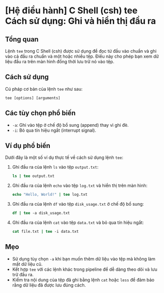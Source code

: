 # [Hệ điều hành] C Shell (csh) tee Cách sử dụng: Ghi và hiển thị đầu ra

## Tổng quan
Lệnh `tee` trong C Shell (csh) được sử dụng để đọc từ đầu vào chuẩn và ghi vào cả đầu ra chuẩn và một hoặc nhiều tệp. Điều này cho phép bạn xem dữ liệu đầu ra trên màn hình đồng thời lưu trữ nó vào tệp.

## Cách sử dụng
Cú pháp cơ bản của lệnh `tee` như sau:
```
tee [options] [arguments]
```

## Các tùy chọn phổ biến
- `-a`: Ghi vào tệp ở chế độ bổ sung (append) thay vì ghi đè.
- `-i`: Bỏ qua tín hiệu ngắt (interrupt signal).

## Ví dụ phổ biến
Dưới đây là một số ví dụ thực tế về cách sử dụng lệnh `tee`:

1. Ghi đầu ra của lệnh `ls` vào tệp `output.txt`:
   ```csh
   ls | tee output.txt
   ```

2. Ghi đầu ra của lệnh `echo` vào tệp `log.txt` và hiển thị trên màn hình:
   ```csh
   echo "Hello, World!" | tee log.txt
   ```

3. Ghi đầu ra của lệnh `df` vào tệp `disk_usage.txt` ở chế độ bổ sung:
   ```csh
   df | tee -a disk_usage.txt
   ```

4. Ghi đầu ra của lệnh `cat` vào tệp `data.txt` và bỏ qua tín hiệu ngắt:
   ```csh
   cat file.txt | tee -i data.txt
   ```

## Mẹo
- Sử dụng tùy chọn `-a` khi bạn muốn thêm dữ liệu vào tệp mà không làm mất dữ liệu cũ.
- Kết hợp `tee` với các lệnh khác trong pipeline để dễ dàng theo dõi và lưu trữ đầu ra.
- Kiểm tra nội dung của tệp đã ghi bằng lệnh `cat` hoặc `less` để đảm bảo rằng dữ liệu đã được lưu đúng cách.